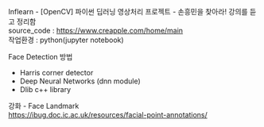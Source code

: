 Inflearn - [OpenCV] 파이썬 딥러닝 영상처리 프로젝트 - 손흥민을 찾아라! 강의를 듣고 정리함   
source_code : https://www.creapple.com/home/main   
작업환경 : python(jupyter notebook)   

Face Detection 방법
- Harris corner detector
- Deep Neural Networks (dnn module)
- Dlib c++ library

강화 - Face Landmark   
https://ibug.doc.ic.ac.uk/resources/facial-point-annotations/   
